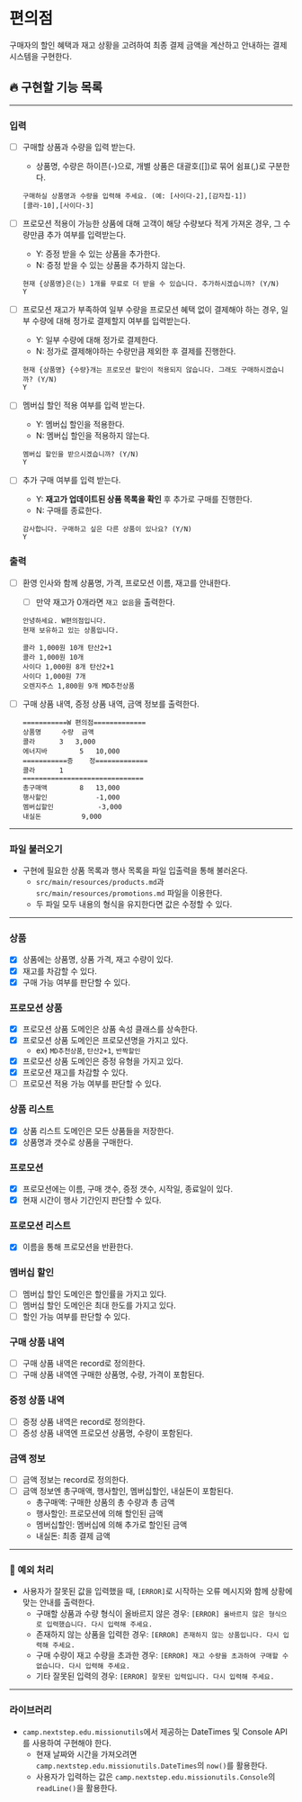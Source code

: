 # 편의점

구매자의 할인 혜택과 재고 상황을 고려하여 최종 결제 금액을 계산하고 안내하는 결제 시스템을 구현한다.

## 🔥 구현할 기능 목록

---

### 입력
- [ ] 구매할 상품과 수량을 입력 받는다.
    - 상품명, 수량은 하이픈(-)으로, 개별 상품은 대괄호([])로 묶어 쉼표(,)로 구분한다.
    ```
    구매하실 상품명과 수량을 입력해 주세요. (예: [사이다-2],[감자칩-1])
    [콜라-10],[사이다-3]
    ```
- [ ] 프로모션 적용이 가능한 상품에 대해 고객이 해당 수량보다 적게 가져온 경우, 그 수량만큼 추가 여부를 입력받는다.
    - Y: 증정 받을 수 있는 상품을 추가한다.
    - N: 증정 받을 수 있는 상품을 추가하지 않는다.
    ```
    현재 {상품명}은(는) 1개를 무료로 더 받을 수 있습니다. 추가하시겠습니까? (Y/N)
    Y
    ```

- [ ] 프로모션 재고가 부족하여 일부 수량을 프로모션 혜택 없이 결제해야 하는 경우, 일부 수량에 대해 정가로 결제할지 여부를 입력받는다.
    - Y: 일부 수량에 대해 정가로 결제한다.
    - N: 정가로 결제해야하는 수량만큼 제외한 후 결제를 진행한다.
    ```
    현재 {상품명} {수량}개는 프로모션 할인이 적용되지 않습니다. 그래도 구매하시겠습니까? (Y/N)
    Y
    ```

- [ ] 멤버십 할인 적용 여부를 입력 받는다.
    - Y: 멤버십 할인을 적용한다.
    - N: 멤버십 할인을 적용하지 않는다.
    ```
    멤버십 할인을 받으시겠습니까? (Y/N)
    Y
    ```

- [ ] 추가 구매 여부를 입력 받는다.
    - Y: **재고가 업데이트된 상품 목록을 확인** 후 추가로 구매를 진행한다.
    - N: 구매를 종료한다.
    ```
    감사합니다. 구매하고 싶은 다른 상품이 있나요? (Y/N)
    Y
    ```

### 출력
- [ ] 환영 인사와 함께 상품명, 가격, 프로모션 이름, 재고를 안내한다.
    - [ ] 만약 재고가 0개라면 `재고 없음`을 출력한다.
    ```
    안녕하세요. W편의점입니다.
    현재 보유하고 있는 상품입니다.
    
    콜라 1,000원 10개 탄산2+1
    콜라 1,000원 10개
    사이다 1,000원 8개 탄산2+1
    사이다 1,000원 7개
    오렌지주스 1,800원 9개 MD추천상품
    ```
  
- [ ] 구매 상품 내역, 증정 상품 내역, 금액 정보를 출력한다.
    ```
    ===========W 편의점=============
    상품명		수량	금액
    콜라		3 	3,000
    에너지바 		5 	10,000
    ===========증	정=============
    콜라		1
    ==============================
    총구매액		8	13,000
    행사할인			-1,000
    멤버십할인			-3,000
    내실돈			 9,000
    ```
---

### 파일 불러오기
- 구현에 필요한 상품 목록과 행사 목록을 파일 입출력을 통해 불러온다.
  - `src/main/resources/products.md`과 `src/main/resources/promotions.md` 파일을 이용한다.
  - 두 파일 모두 내용의 형식을 유지한다면 값은 수정할 수 있다.

---
### 상품
- [x] 상품에는 상품명, 상품 가격, 재고 수량이 있다.
- [x] 재고를 차감할 수 있다.
- [x] 구매 가능 여부를 판단할 수 있다.

### 프로모션 상품
- [x] 프로모션 상품 도메인은 상품 속성 클래스를 상속한다.
- [x] 프로모션 상품 도메인은 프로모션명을 가지고 있다.
  - ex) `MD추천상품`, `탄산2+1`, `반짝할인`
- [x] 프로모션 상품 도메인은 증정 유형을 가지고 있다.
- [x] 프로모션 재고를 차감할 수 있다.
- [ ] 프로모션 적용 가능 여부를 판단할 수 있다.

### 상품 리스트
- [x] 상품 리스트 도메인은 모든 상품들을 저장한다.
- [x] 상품명과 갯수로 상품을 구매한다.

### 프로모션
- [x] 프로모션에는 이름, 구매 갯수, 증정 갯수, 시작일, 종료일이 있다.
- [x] 현재 시간이 행사 기간인지 판단할 수 있다.

### 프로모션 리스트
- [x] 이름을 통해 프로모션을 반환한다.

### 멤버십 할인
- [ ] 멤버십 할인 도메인은 할인률을 가지고 있다.
- [ ] 멤버십 할인 도메인은 최대 한도를 가지고 있다.
- [ ] 할인 가능 여부를 판단할 수 있다.

### 구매 상품 내역
- [ ] 구매 상품 내역은 record로 정의한다.
- [ ] 구매 상품 내역엔 구매한 상품명, 수량, 가격이 포함된다.

### 증정 상품 내역
- [ ] 증정 상품 내역은 record로 정의한다.
- [ ] 증성 상품 내역엔 프로모션 상품명, 수량이 포함된다.

### 금액 정보
- [ ] 금액 정보는 record로 정의한다.
- [ ] 금액 정보엔 총구매액, 행사할인, 멤버십할인, 내실돈이 포함된다.
  - 총구매액: 구매한 상품의 총 수량과 총 금액
  - 행사할인: 프로모션에 의해 할인된 금액
  - 멤버십할인: 멤버십에 의해 추가로 할인된 금액
  - 내실돈: 최종 결제 금액

---
### 🚫 예외 처리
- 사용자가 잘못된 값을 입력했을 때, `[ERROR]`로 시작하는 오류 메시지와 함께 상황에 맞는 안내를 출력한다.
    - 구매할 상품과 수량 형식이 올바르지 않은 경우: `[ERROR] 올바르지 않은 형식으로 입력했습니다. 다시 입력해 주세요.`
    - 존재하지 않는 상품을 입력한 경우: `[ERROR] 존재하지 않는 상품입니다. 다시 입력해 주세요.`
    - 구매 수량이 재고 수량을 초과한 경우: `[ERROR] 재고 수량을 초과하여 구매할 수 없습니다. 다시 입력해 주세요.`
    - 기타 잘못된 입력의 경우: `[ERROR] 잘못된 입력입니다. 다시 입력해 주세요.`




---
### 라이브러리
- `camp.nextstep.edu.missionutils`에서 제공하는 DateTimes 및 Console API를 사용하여 구현해야 한다.
    - 현재 날짜와 시간을 가져오려면 `camp.nextstep.edu.missionutils.DateTimes`의 `now()`를 활용한다.
    - 사용자가 입력하는 값은 `camp.nextstep.edu.missionutils.Console`의 `readLine()`을 활용한다.
